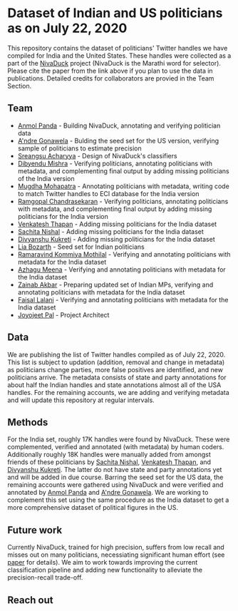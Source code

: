 # Dataset of Indian and US politicians as on July 22, 2020

This repository contains the dataset of politicians' Twitter handles we have compiled for India and the United States. These handles were collected as a part of the [NivaDuck](https://dl.acm.org/doi/abs/10.1145/3400806.3400830) project (NivaDuck is the Marathi word for selector). Please cite the paper from the link above if you plan to use the data in publications. 
Detailed credits for collaborators are provied in the Team Section.

## Team
- [Anmol Panda](https://anmolpanda.github.io/) - Building NivaDuck, annotating and verifying politician data
- [A'ndre Gonawela](https://scholar.google.com/citations?user=twTvND0AAAAJ&hl=en) - Bulding the seed set for the US version, verifying sample of politicians to estimate precision
- [Sreangsu Acharyya](https://dblp.org/pers/a/Acharyya:Sreangsu.html) - Design of NivaDuck's classifiers
- [Dibyendu Mishra](https://www.linkedin.com/in/dibyendu-mishra/?originalSubdomain=in) - Verifying politicians, annotating politicians with metadata, and complementing final output by adding missing politicians of the India version
- [Mugdha Mohapatra](https://www.linkedin.com/in/mugdha-mohapatra-372548143/?originalSubdomain=in) - Annotating politicians with metadata, writing code to match Twitter handles to ECI database for the India version
- [Ramgopal Chandrasekaran](https://scholar.google.com/citations?user=uiReuCAAAAAJ&hl=en) - Verifying politicians, annotating politicians with metadata, and complementing final output by adding missing politicians for the India version
- [Venkatesh Thapan]( https://www.linkedin.com/in/venkatesh-thapan-b07187119/) - Adding missing politicians for the India dataset
- [Sachita Nishal](https://nishalsach.github.io/) - Adding missing politicians for the India dataset
- [Divyanshu Kukreti](https://github.com/Divyanshu718) - Adding missing politicians for the India dataset
- [Lia Bozarth](https://lbozarth.github.io/) - Seed set for Indian politicians
- [Ramaravind Kommiya Mothilal](https://raam93.github.io/) - Verifying and annotating politicians with metadata for the India dataset
- [Azhagu Meena](https://scholar.google.com/citations?user=A4drjU4AAAAJ&hl=en) - Verifying and annotating politicians with metadata for the India dataset
- [Zainab Akbar](https://scholar.google.com/citations?user=NXFwzv0AAAAJ&hl=en) - Preparing updated set of Indian MPs, verifying and annotating politicians  with metadata for the India dataset
- [Faisal Lalani](https://www.linkedin.com/in/faisalmlalani/) - Verifying and annotating politicians  with metadata for the India dataset
- [Joyojeet Pal](https://joyojeet.people.si.umich.edu/) -  Project Architect
<!--, research advisor and manager of the NivaDuck project and the dataset of politicians at Microsoft Research India -->

## Data
We are publishing the list of Twitter handles compiled as of July 22, 2020. This list is subject to updation (addition, removal and change in metadata) as politicians change parties, more false positives are identified, and new politicians arrive. The metadata consists of state and party annotations for about half the Indian handles and state annotations almost all of the USA handles. For the remaining accounts, we are adding and verifying metadata and will update this repository at regular intervals.

## Methods
For the India set, roughly 17K handles were found by NivaDuck. These were complemented, verified and annotated (with metadata) by human coders. Additionally roughly 18K handles were manually added from amongst friends of these politicians by [Sachita Nishal](https://nishalsach.github.io/), [Venkatesh Thapan](https://www.linkedin.com/in/venkatesh-thapan-b07187119/), and [Divyanshu Kukreti](https://github.com/Divyanshu718). The latter do not have state and party annotations yet and will be added in due course.
Barring the seed set for the US data, the remaining accounts were gathered using NivaDuck and were verified and annotated by [Anmol Panda](https://anmolpanda.github.io/) and [A'ndre Gonawela](https://scholar.google.com/citations?user=twTvND0AAAAJ&hl=en). We are working to complement this set using the same procedure as the India dataset to get a more comprehensive dataset of political figures in the US.

## Future work
Currently NivaDuck, trained for high precision, suffers from low recall and misses out on many politicians, necessiating significant human effort (see [paper](https://dl.acm.org/doi/abs/10.1145/3400806.3400830) for details). We aim to work towards improving the current classification pipeline and adding new functionality to alleviate the precision-recall trade-off. 

## Reach out
